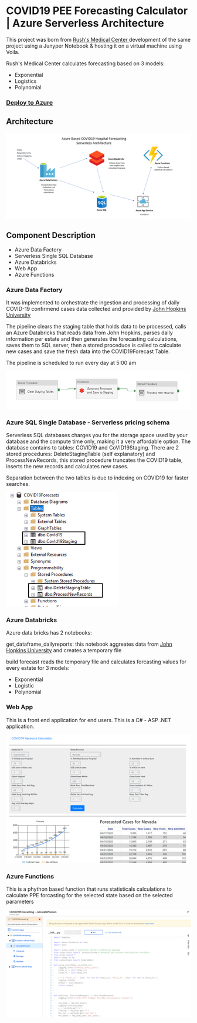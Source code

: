 # COVID19 PEE Forecasting Calculator | Azure Serverless Architecture


This project was born from <a href="https://webalyticos.home.blog/2020/03/24/covd19forecast/" target="_blank"> Rush's Medical Center </a> development of the same project using a Junyper Notebook & hosting it on a virtual machine using Voila.

Rush's Medical Center calculates forecasting based on 3 models: 
* Exponential
* Logistics
* Polynomial

### [Deploy to Azure](deploy/deploy.md)

## Architecture

![](media/architecture.png)

## Component Description

* Azure Data Factory
* Serverless Single SQL Database
* Azure Databricks
* Web App
* Azure Functions


### Azure Data Factory
It was implemented to orchestrate the ingestion and processing of daily COVID-19 confirmend cases data collected and provided by [John Hopkins University](https://raw.githubusercontent.com/CSSEGISandData/COVID-19/master/csse_covid_19_data/csse_covid_19_daily_reports/)

The pipeline clears the staging table that holds data to be processed, calls an Azure Databricks that reads data from John Hopkins, parses daily information per estate and then generates the forecasting calculations, saves them to SQL server, then a stored proceduce is called to calculate new cases and save the fresh data into the COVID19Forecast Table.

The pipeline is scheduled to run every day at 5:00 am

![](media/pipeline.png)

### Azure SQL Single Database - Serverless pricing schema

Serverless SQL databases charges you for the storage space used by your database and the compute time only, making it a very affordable option. The database contains to tables: COVID19 and CoVID19Staging. There are 2 stored procedures: DeleteStagingTable (self explanatory)  and ProcessNewRecords, this stored procedure truncates the COVID19 table, inserts the new records and calculates new cases.

Separation between the two tables is due to indexing on COVID19 for faster searches.

![](media/databaseschema.png)

### Azure Databricks

Azure data bricks has 2 notebooks:

get_dataframe_dailyreports: this notebook aggreates data from [John Hopkins University](https://raw.githubusercontent.com/CSSEGISandData/COVID-19/master/csse_covid_19_data/csse_covid_19_daily_reports/) and creates a temporary file

build forecast reads the temporary file and calculates forcasting values for every estate for 3 models:

* Exponential
* Logistic
* Polynomial

### Web App

This is a front end application for end users. This is a C# - ASP .NET application.

![](media/frontend.png)

### Azure Functions

This is a phython based function that runs statisticals calculations to calculate PPE forcasting for the selected state based on the selected parameters

![](media/functions.png)


